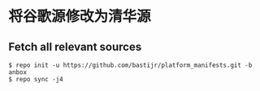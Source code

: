 # 将谷歌源修改为清华源
## Fetch all relevant sources
```shell
$ repo init -u https://github.com/bastijr/platform_manifests.git -b anbox
$ repo sync -j4
```
